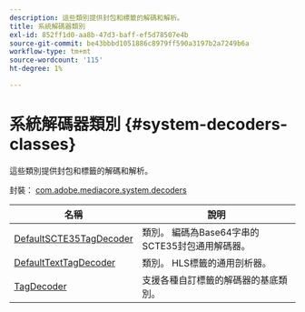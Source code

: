 ```yaml
---
description: 這些類別提供封包和標籤的解碼和解析。
title: 系統解碼器類別
exl-id: 852ff1d0-aa8b-47d3-baff-ef5d78507e4b
source-git-commit: be43bbbd1051886c8979ff590a3197b2a7249b6a
workflow-type: tm+mt
source-wordcount: '115'
ht-degree: 1%

---
```


# 系統解碼器類別 {#system-decoders-classes}

這些類別提供封包和標籤的解碼和解析。

封裝： [com.adobe.mediacore.system.decoders](https://help.adobe.com/en_US/primetime/api/psdk/asdoc-dhls_1.4/com/adobe/mediacore/system/decoders/package-detail.html)

| 名稱 | 說明 |
|---|---|
| [DefaultSCTE35TagDecoder](https://help.adobe.com/en_US/primetime/api/psdk/asdoc-dhls_1.4/com/adobe/mediacore/system/decoders/DefaultSCTE35TagDecoder.html) | 類別。 編碼為Base64字串的SCTE35封包通用解碼器。 |
| [DefaultTextTagDecoder](https://help.adobe.com/en_US/primetime/api/psdk/asdoc-dhls_1.4/com/adobe/mediacore/system/decoders/DefaultTextTagDecoder.html) | 類別。 HLS標籤的通用剖析器。 |
| [TagDecoder](https://help.adobe.com/en_US/primetime/api/psdk/asdoc-dhls_1.4/com/adobe/mediacore/system/decoders/TagDecoder.html) | 支援各種自訂標籤的解碼器的基底類別。 |
